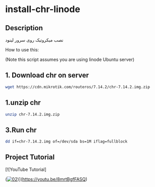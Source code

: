 # install-chr-linode


## Description

نصب میکروتیک روی سرور لینود


How to use this:

(Note this script assumes you are using linode Ubuntu server)

## 1. Download chr on server

```bash
wget https://cdn.mikrotik.com/routeros/7.14.2/chr-7.14.2.img.zip

```

## 1.unzip chr

```bash
unzip chr-7.14.2.img.zip

```

## 3.Run chr

```bash
dd if=chr-7.14.2.img of=/dev/sda bs=1M iflag=fullblock

```

## Project Tutorial


[![YouTube Tutorial]

(<a href="https://ibb.co/fX41n6N"><img src="https://i.ibb.co/3TBrM6F/02.png" alt="02" border="0" /></a>)](https://youtu.be/8mrtBgfFASQ)



